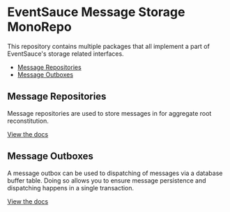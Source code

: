 # EventSauce Message Storage MonoRepo

This repository contains multiple packages that all implement
a part of EventSauce's storage related interfaces.

- [Message Repositories](#message-repositories)
- [Message Outboxes](#message-outboxes)

## Message Repositories

Message repositories are used to store messages in for
aggregate root reconstitution.

[View the docs](#pending)


## Message Outboxes

A message outbox can be used to dispatching of messages
via a database buffer table. Doing so allows you to ensure
message persistence and dispatching happens in a single
transaction.

[View the docs](https://eventsauce.io/docs/message-outbox/)
